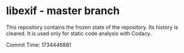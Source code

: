 # libexif - master branch

This repository contains the frozen state of the repository.
Its history is cleared. It is used only for static code
analysis with Codacy.

Commit Time: 1734446881